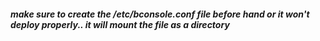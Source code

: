 ##### make sure to create the /etc/bconsole.conf file before hand or it won't deploy properly.. it will mount the file as a directory